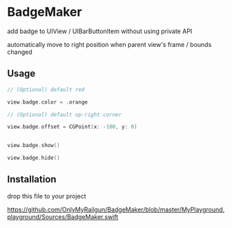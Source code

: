 # BadgeMaker

add badge to UIView / UIBarButtonItem without using private API

automatically move to right position when parent view's frame / bounds changed

## Usage
```swift
// (Optional) default red

view.badge.color = .orange

// (Optional) default up-right corner

view.badge.offset = CGPoint(x: -100, y: 0)


view.badge.show()

view.badge.hide()
```


## Installation
drop this file to your project

https://github.com/OnlyMyRailgun/BadgeMaker/blob/master/MyPlayground.playground/Sources/BadgeMaker.swift
